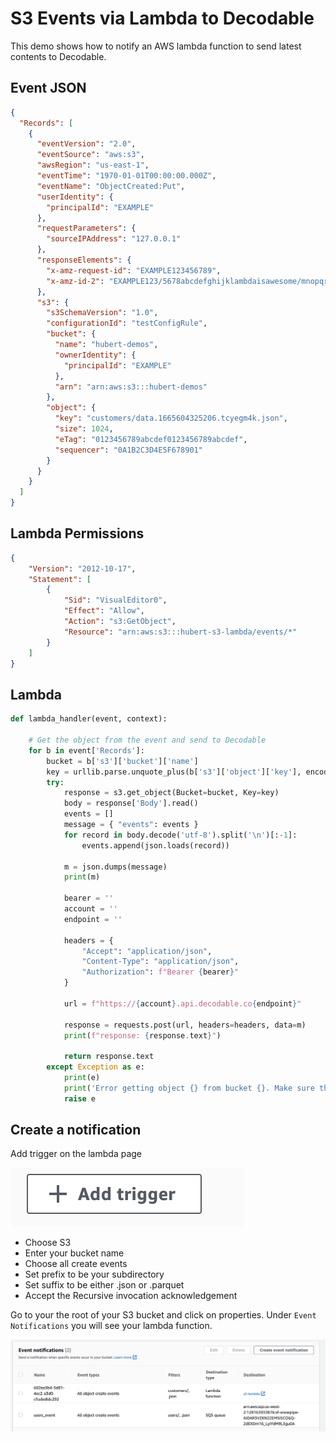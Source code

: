# S3 Events via Lambda to Decodable
This demo shows how to notify an AWS lambda function to send latest contents to Decodable. 

## Event JSON

```json
{
  "Records": [
    {
      "eventVersion": "2.0",
      "eventSource": "aws:s3",
      "awsRegion": "us-east-1",
      "eventTime": "1970-01-01T00:00:00.000Z",
      "eventName": "ObjectCreated:Put",
      "userIdentity": {
        "principalId": "EXAMPLE"
      },
      "requestParameters": {
        "sourceIPAddress": "127.0.0.1"
      },
      "responseElements": {
        "x-amz-request-id": "EXAMPLE123456789",
        "x-amz-id-2": "EXAMPLE123/5678abcdefghijklambdaisawesome/mnopqrstuvwxyzABCDEFGH"
      },
      "s3": {
        "s3SchemaVersion": "1.0",
        "configurationId": "testConfigRule",
        "bucket": {
          "name": "hubert-demos",
          "ownerIdentity": {
            "principalId": "EXAMPLE"
          },
          "arn": "arn:aws:s3:::hubert-demos"
        },
        "object": {
          "key": "customers/data.1665604325206.tcyegm4k.json",
          "size": 1024,
          "eTag": "0123456789abcdef0123456789abcdef",
          "sequencer": "0A1B2C3D4E5F678901"
        }
      }
    }
  ]
}
```

## Lambda Permissions

```json
{
    "Version": "2012-10-17",
    "Statement": [
        {
            "Sid": "VisualEditor0",
            "Effect": "Allow",
            "Action": "s3:GetObject",
            "Resource": "arn:aws:s3:::hubert-s3-lambda/events/*"
        }
    ]
}
```

## Lambda

```python
def lambda_handler(event, context):

    # Get the object from the event and send to Decodable
    for b in event['Records']:
        bucket = b['s3']['bucket']['name']
        key = urllib.parse.unquote_plus(b['s3']['object']['key'], encoding='utf-8')
        try:
            response = s3.get_object(Bucket=bucket, Key=key)
            body = response['Body'].read()
            events = []
            message = { "events": events }
            for record in body.decode('utf-8').split('\n')[:-1]:
                events.append(json.loads(record))
            
            m = json.dumps(message)
            print(m)
            
            bearer = ''
            account = ''
            endpoint = ''

            headers = {
                "Accept": "application/json",
                "Content-Type": "application/json",
                "Authorization": f"Bearer {bearer}"
            }
            
            url = f"https://{account}.api.decodable.co{endpoint}"
            
            response = requests.post(url, headers=headers, data=m)
            print(f"response: {response.text}")
            
            return response.text
        except Exception as e:
            print(e)
            print('Error getting object {} from bucket {}. Make sure they exist and your bucket is in the same region as this function.'.format(key, bucket))
            raise e
```

## Create a notification

Add trigger on the lambda page

![alt](images/add-trigger.png)
- Choose S3
- Enter your bucket name
- Choose all create events
- Set prefix to be your subdirectory
- Set suffix to be either .json or .parquet
- Accept the Recursive invocation acknowledgement

Go to your the root of your S3 bucket and click on properties. Under `Event Notifications` you will see your lambda function.

![alt](images/s3-event-not.png)